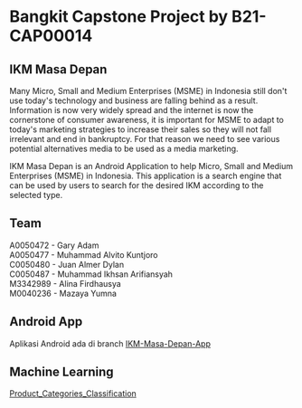 # Bangkit Capstone Project by B21-CAP00014
## IKM Masa Depan
Many Micro, Small and Medium Enterprises (MSME) in Indonesia still don't use today's
technology and business are falling behind as a result. Information is now very widely spread
and the internet is now the cornerstone of consumer awareness, it is important for MSME to
adapt to today's marketing strategies to increase their sales so they will not fall irrelevant and
end in bankruptcy. For that reason we need to see various potential alternatives media to be
used as a media marketing.

IKM Masa Depan is an Android Application to help Micro, Small and Medium Enterprises (MSME) in Indonesia. This application is a search engine that can be used by users to search for the desired IKM according to the selected type. 

## Team
A0050472 - Gary Adam\
A0050477 - Muhammad Alvito Kuntjoro\
C0050480 - Juan Almer Dylan\
C0050487 - Muhammad Ikhsan Arifiansyah\
M3342989 - Alina Firdhausya\
M0040236 - Mazaya Yumna

## Android App
Aplikasi Android ada di branch [IKM-Masa-Depan-App](/https://github.com/NoiceDaNoice/IKM-Masa-Depan/tree/IKM-Masa-Depan-App)

## Machine Learning
[Product_Categories_Classification](https://github.com/NoiceDaNoice/IKM-Masa-Depan/blob/main/Product_Categories_Classification.ipynb)

